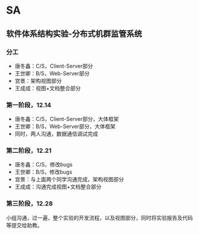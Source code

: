 # SA
## 软件体系结构实验-分布式机群监管系统
### 分工
- 唐冬鑫：C/S，Client-Server部分
- 王世卿：B/S，Web-Server部分
- 宫景：架构视图部分
- 王成成：视图+文档整合部分

### 第一阶段，12.14
- 唐冬鑫：C/S，Client-Server部分，大体框架
- 王世卿：B/S，Web-Server部分，大体框架
- 同时，两人沟通，数据通信调试完成

### 第二阶段，12.21
- 唐冬鑫：C/S，修改bugs
- 王世卿：B/S，修改bugs
- 宫景：与上面两个同学沟通完成，架构视图部分
- 王成成：沟通完成视图+文档整合部分

### 第三阶段，12.28
小组沟通，过一遍，整个实验的开发流程，以及视图部分，同时将实验报告及代码等提交给助教。



